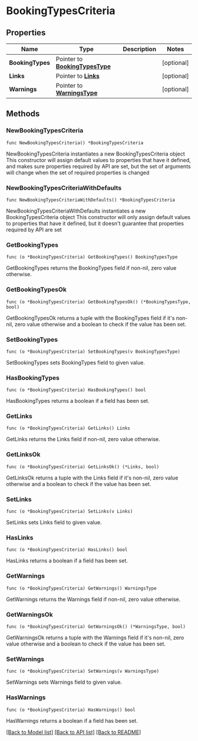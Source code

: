 # BookingTypesCriteria

## Properties

Name | Type | Description | Notes
------------ | ------------- | ------------- | -------------
**BookingTypes** | Pointer to [**BookingTypesType**](BookingTypesType.md) |  | [optional] 
**Links** | Pointer to [**Links**](Links.md) |  | [optional] 
**Warnings** | Pointer to [**WarningsType**](WarningsType.md) |  | [optional] 

## Methods

### NewBookingTypesCriteria

`func NewBookingTypesCriteria() *BookingTypesCriteria`

NewBookingTypesCriteria instantiates a new BookingTypesCriteria object
This constructor will assign default values to properties that have it defined,
and makes sure properties required by API are set, but the set of arguments
will change when the set of required properties is changed

### NewBookingTypesCriteriaWithDefaults

`func NewBookingTypesCriteriaWithDefaults() *BookingTypesCriteria`

NewBookingTypesCriteriaWithDefaults instantiates a new BookingTypesCriteria object
This constructor will only assign default values to properties that have it defined,
but it doesn't guarantee that properties required by API are set

### GetBookingTypes

`func (o *BookingTypesCriteria) GetBookingTypes() BookingTypesType`

GetBookingTypes returns the BookingTypes field if non-nil, zero value otherwise.

### GetBookingTypesOk

`func (o *BookingTypesCriteria) GetBookingTypesOk() (*BookingTypesType, bool)`

GetBookingTypesOk returns a tuple with the BookingTypes field if it's non-nil, zero value otherwise
and a boolean to check if the value has been set.

### SetBookingTypes

`func (o *BookingTypesCriteria) SetBookingTypes(v BookingTypesType)`

SetBookingTypes sets BookingTypes field to given value.

### HasBookingTypes

`func (o *BookingTypesCriteria) HasBookingTypes() bool`

HasBookingTypes returns a boolean if a field has been set.

### GetLinks

`func (o *BookingTypesCriteria) GetLinks() Links`

GetLinks returns the Links field if non-nil, zero value otherwise.

### GetLinksOk

`func (o *BookingTypesCriteria) GetLinksOk() (*Links, bool)`

GetLinksOk returns a tuple with the Links field if it's non-nil, zero value otherwise
and a boolean to check if the value has been set.

### SetLinks

`func (o *BookingTypesCriteria) SetLinks(v Links)`

SetLinks sets Links field to given value.

### HasLinks

`func (o *BookingTypesCriteria) HasLinks() bool`

HasLinks returns a boolean if a field has been set.

### GetWarnings

`func (o *BookingTypesCriteria) GetWarnings() WarningsType`

GetWarnings returns the Warnings field if non-nil, zero value otherwise.

### GetWarningsOk

`func (o *BookingTypesCriteria) GetWarningsOk() (*WarningsType, bool)`

GetWarningsOk returns a tuple with the Warnings field if it's non-nil, zero value otherwise
and a boolean to check if the value has been set.

### SetWarnings

`func (o *BookingTypesCriteria) SetWarnings(v WarningsType)`

SetWarnings sets Warnings field to given value.

### HasWarnings

`func (o *BookingTypesCriteria) HasWarnings() bool`

HasWarnings returns a boolean if a field has been set.


[[Back to Model list]](../README.md#documentation-for-models) [[Back to API list]](../README.md#documentation-for-api-endpoints) [[Back to README]](../README.md)


